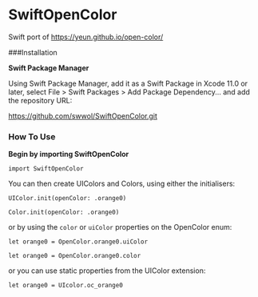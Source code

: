# SwiftOpenColor

Swift port of https://yeun.github.io/open-color/

###Installation

**Swift Package Manager**

Using Swift Package Manager, add it as a Swift Package in Xcode 11.0 or later, select File > Swift Packages > Add Package Dependency... and add the repository URL:

https://github.com/swwol/SwiftOpenColor.git

### How To Use

**Begin by importing SwiftOpenColor**

`import SwiftOpenColor`

You can then create UIColors and Colors, using either the initialisers:

`UIColor.init(openColor: .orange0)`

`Color.init(openColor: .orange0)`

or by using the `color` or `uiColor` properties on the OpenColor enum:

`let orange0 = OpenColor.orange0.uiColor`

`let orange0 = OpenColor.orange0.color`

or you can use static properties from the UIColor extension:

`let orange0 = UIcolor.oc_orange0`
